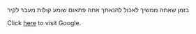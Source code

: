 בזמן שאתה ממשיך לאכול להנאתך אתה פתאום שומע קולות מעבר לקיר

Click [here](http://www.google.com) to visit Google.
